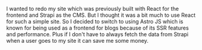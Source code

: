 I wanted to redo my site which was previously built with React for the frontend and Strapi as the CMS. But I thought it was a bit much to use React for such a simple site. So I decided to switch to using Astro JS which is known for being used as a frontend for blogs because of its SSR features and performance. Plus if I don't have to always fetch the data from Strapi when a user goes to my site it can save me some money.
